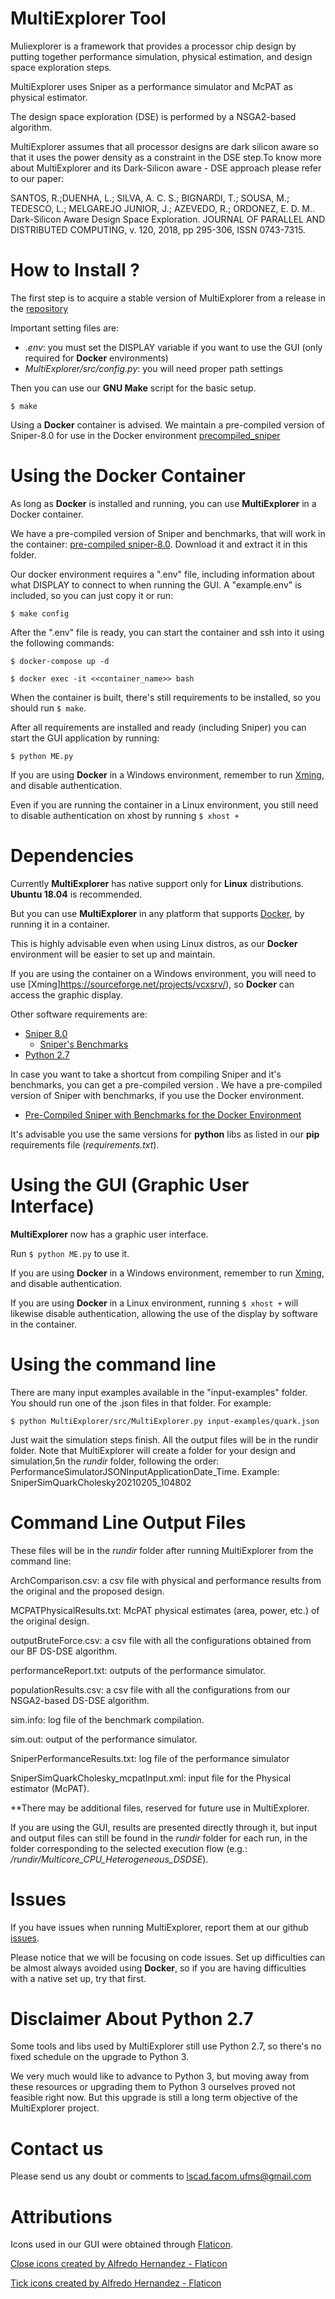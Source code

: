 MultiExplorer Tool
===================
Muliexplorer is a framework that provides a processor chip design by putting together performance simulation, 
physical estimation, and design space exploration steps.

MultiExplorer uses Sniper as a performance simulator and McPAT as physical estimator. 

The design space exploration (DSE) is performed by a NSGA2-based algorithm.

MultiExplorer assumes that all processor designs are dark silicon aware so that it uses the power density as a
constraint in the DSE step.To know more about MultiExplorer and its Dark-Silicon aware - DSE approach please refer
to our paper:

SANTOS, R.;DUENHA, L.; SILVA, A. C. S.; BIGNARDI, T.; SOUSA, M.; TEDESCO, L.; MELGAREJO JUNIOR, J.; AZEVEDO, R.; ORDONEZ, E. D. M.. 
Dark-Silicon Aware Design Space Exploration. JOURNAL OF PARALLEL AND DISTRIBUTED COMPUTING, v. 120, 2018, pp 295-306, ISSN 0743-7315.

How to Install ?
================
The first step is to acquire a stable version of MultiExplorer from a release in the
[repository](https://github.com/lscad-facom-ufms/MultiExplorer.git)

Important setting files are:
- *.env*: you must set the DISPLAY variable if you want to use the GUI (only required for **Docker** environments)
- *MultiExplorer/src/config.py*: you will need proper path settings

Then you can use our **GNU Make** script for the basic setup.

`$ make`

Using a **Docker** container is advised.
We maintain a pre-compiled version of Sniper-8.0 for use in the Docker environment
[precompiled_sniper](https://drive.google.com/file/d/1aXNxy6OZ7NjP1XUgnhOGuTFAUePtwZkW/view)

Using the Docker Container
============================
As long as **Docker** is installed and running, you can use **MultiExplorer** in a Docker container.

We have a pre-compiled version of Sniper and benchmarks, that will work in the
container: [pre-compiled sniper-8.0](https://drive.google.com/file/d/1GiQGrqf2AhLcd1fX9bfhGLvXP78YsnD3/view?usp=share_link).
Download it and extract it in this folder.

Our docker environment requires a ".env" file, including information about what
DISPLAY to connect to when running the GUI. A "example.env" is included, so you can just copy it
or run:

`$ make config`

After the ".env" file is ready, you can start the container and ssh into it using the following commands:

`$ docker-compose up -d`

`$ docker exec -it <<container_name>> bash`

When the container is built, there's still requirements to be installed, so you should run `$ make`.

After all requirements are installed and ready (including Sniper) you can start the GUI application by running:

`$ python ME.py`

If you are using **Docker** in a Windows environment, remember to run [Xming](http://www.straightrunning.com/XmingNotes/),
and disable authentication.

Even if you are running the container in a Linux environment, you still need to disable authentication on xhost
by running `$ xhost +`

Dependencies
============
Currently **MultiExplorer** has native support only for **Linux** distributions. **Ubuntu 18.04** is recommended.

But you can use **MultiExplorer** in any platform that supports [Docker](https://www.docker.com/), by running it in
a container.

This is highly advisable even when using Linux distros, as our **Docker** environment will be easier to set up and maintain.

If you are using the container on a Windows environment, you will need to use
[Xming]https://sourceforge.net/projects/vcxsrv/), so **Docker** can access the graphic display.

Other software requirements are:
- [Sniper 8.0](http://snipersim.org)
  - [Sniper's Benchmarks](https://snipersim.org/w/Download_Benchmarks)  
- [Python 2.7](https://www.python.org/download/releases/2.7/)

In case you want to take a shortcut from compiling Sniper and it's benchmarks, you can get a pre-compiled version . We have a pre-compiled version of Sniper with benchmarks, if you use the Docker environment.
- [Pre-Compiled Sniper with Benchmarks for the Docker Environment](https://drive.google.com/file/d/1aXNxy6OZ7NjP1XUgnhOGuTFAUePtwZkW/view)

It's advisable you use the same versions for **python** libs as listed in our **pip** requirements file 
(*requirements.txt*).

Using the GUI (Graphic User Interface)
======================================
**MultiExplorer** now has a graphic user interface.

Run `$ python ME.py` to use it.

If you are using **Docker** in a Windows environment, remember to run [Xming](http://www.straightrunning.com/XmingNotes/),
and disable authentication.

If you are using **Docker** in a Linux environment, running `$ xhost +` will likewise disable authentication, allowing
the use of the display by software in the container.

Using the command line
=========================
There are many input examples available in the "input-examples" folder.
You should run one of the .json files in that folder.
For example:

`$ python MultiExplorer/src/MultiExplorer.py input-examples/quark.json`

Just wait the simulation steps finish. All the output files will be in the rundir folder. Note that MultiExplorer will create a folder 
for your design and simulation,5n the *rundir* folder, following the order: PerformanceSimulatorJSONInputApplicationDate_Time. 
Example: SniperSimQuarkCholesky20210205_104802

Command Line Output Files
=========================
These files will be in the *rundir* folder after running MultiExplorer from the command line:

ArchComparison.csv:  a csv file with physical and performance results from the original and the proposed design.          

MCPATPhysicalResults.txt: McPAT physical estimates (area, power, etc.) of the original design.
               
outputBruteForce.csv: a csv file with all the configurations obtained from our BF DS-DSE algorithm.
      
performanceReport.txt: outputs of the performance simulator.     

populationResults.csv: a csv file with all the configurations from our NSGA2-based DS-DSE algorithm.
    
sim.info: log file of the benchmark compilation.

sim.out: output of the performance simulator.

SniperPerformanceResults.txt: log file of the performance simulator

SniperSimQuarkCholesky_mcpatInput.xml: input file for the Physical estimator (McPAT).

**There may be additional files, reserved for future use in MultiExplorer.

If you are using the GUI, results are presented directly through it, but input and output files can still be found
in the *rundir* folder for each run, in the folder corresponding to the selected execution flow
(e.g.: */rundir/Multicore_CPU_Heterogeneous_DSDSE*).

Issues
=========================
If you have issues when running MultiExplorer, report them at our github
[issues](https://github.com/lscad-facom-ufms/multiexplorer/issues).

Please notice that we will be focusing on code issues. Set up difficulties can be almost always avoided using
**Docker**, so if you are having difficulties with a native set up, try that first.

Disclaimer About Python 2.7
=========================
Some tools and libs used by MultiExplorer still use Python 2.7, so there's no fixed schedule on the upgrade to Python 3.

We very much would like to advance to Python 3, but moving away from these resources or upgrading them to Python 3 ourselves proved not feasible right now. But this upgrade is still a long term objective of the MultiExplorer project.

Contact us
=========================
Please send us any doubt or comments to lscad.facom.ufms@gmail.com

Attributions
==========================
Icons used in our GUI were obtained through [Flaticon](https://www.flaticon.com/).

<a href="https://www.flaticon.com/free-icons/close" title="close icons">Close icons created by Alfredo Hernandez - Flaticon</a>

<a href="https://www.flaticon.com/free-icons/tick" title="tick icons">Tick icons created by Alfredo Hernandez - Flaticon</a>
